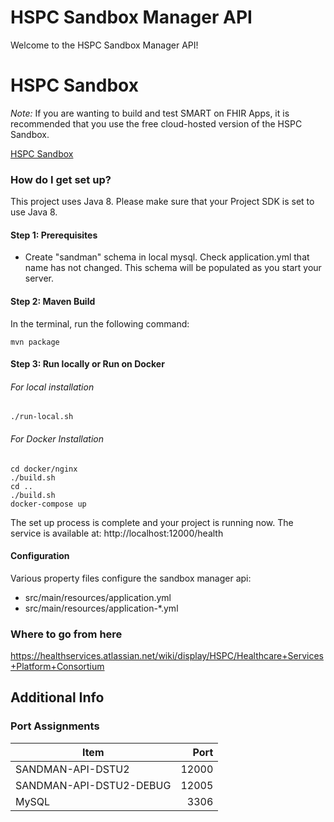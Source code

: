 # HSPC Sandbox Manager API

Welcome to the HSPC Sandbox Manager API!  

# HSPC Sandbox

*Note:* If you are wanting to build and test SMART on FHIR Apps, it is recommended that you use the free cloud-hosted version of the HSPC Sandbox.

[HSPC Sandbox](https://sandbox.hspconsortium.org)

### How do I get set up?
This project uses Java 8. Please make sure that your Project SDK is set to use Java 8.

#### Step 1: Prerequisites
 * Create "sandman" schema in local mysql. Check application.yml that name has not changed.  This schema will be populated as you start your server.

#### Step 2: Maven Build

In the terminal, run the following command:

    mvn package
    
#### Step 3: Run locally or Run on Docker

###### For local installation

    ./run-local.sh

###### For Docker Installation

    cd docker/nginx
    ./build.sh
    cd ..
    ./build.sh
    docker-compose up
    
The set up process is complete and your project is running now. The service is available at: 
    http://localhost:12000/health

#### Configuration ####

Various property files configure the sandbox manager api:

 * src/main/resources/application.yml
 * src/main/resources/application-*.yml
 
### Where to go from here ###
https://healthservices.atlassian.net/wiki/display/HSPC/Healthcare+Services+Platform+Consortium

## Additional Info

### Port Assignments

| Item                    | Port  |
| ----------------------- | -----:|
| SANDMAN-API-DSTU2       | 12000 |
| SANDMAN-API-DSTU2-DEBUG | 12005 |
| MySQL                   |  3306 |
